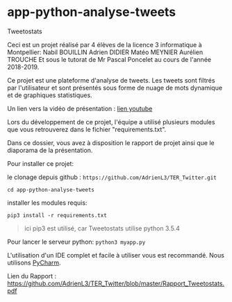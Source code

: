 # app-python-analyse-tweets
Tweetostats

Ceci est un projet réalisé par 4 élèves de la licence 3 informatique à Montpellier:
Nabil BOUILLIN
Adrien DIDIER
Matéo MEYNIER
Aurélien TROUCHE
Et sous le tutorat de Mr Pascal Poncelet au cours de l'année 2018-2019.

Ce projet est une plateforme d'analyse de tweets. Les tweets sont filtrés par l'utilisateur et sont présentés sous forme de nuage de mots dynamique et de graphiques statistiques.

Un lien vers la vidéo de présentation : [lien youtube](https://www.youtube.com/watch?v=tZ1IKJi-IQg)

Lors du développement de ce projet, l'équipe a utilisé plusieurs modules que vous retrouverez dans le fichier "requirements.txt".

Dans ce dossier, vous avez à disposition le rapport de projet ainsi que le diaporama de la présentation.

Pour installer ce projet: 

le clonage depuis github :
`https://github.com/AdrienL3/TER_Twitter.git`

`cd app-python-analyse-tweets`

installer les modules requis:

`pip3 install -r requirements.txt`
>ici pip3 est utilisé, car Tweetostats utilise python 3.5.4

Pour lancer le serveur python: 
`python3 myapp.py`

L'utilisation d'un IDE complet et facile à utiliser vous est recommandé. Nous utilisons [PyCharm](https://www.jetbrains.com/pycharm/).

Lien du Rapport : https://github.com/AdrienL3/TER_Twitter/blob/master/Rapport_Tweetostats.pdf



